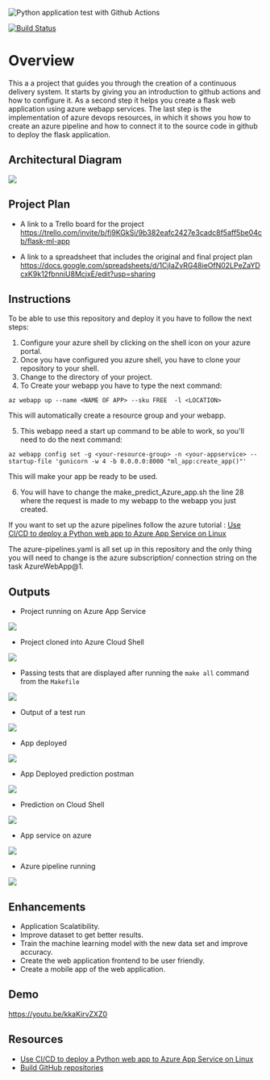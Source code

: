 ![Python application test with Github Actions](https://github.com/JessicaBMV/CICDPipeline/workflows/Python%20application%20test%20with%20Github%20Actions/badge.svg)

[![Build Status](https://dev.azure.com/jessmenesses110754/jessmenesses11/_apis/build/status/JessicaBMV.CICDPipeline?branchName=main)](https://dev.azure.com/jessmenesses110754/jessmenesses11/_build/latest?definitionId=1&branchName=main)

# Overview

This a a project that guides you through the creation of a continuous delivery system.
It starts by giving you an introduction to github actions and how to configure it. 
As a second step it helps you create a flask web application using azure webapp services. 
The last step is the implementation of azure devops resources, in which it shows you how to create an azure pipeline and how to connect it to the source code in github to deploy the flask application.

## Architectural Diagram
<img src='/images/CICDPipeline.png'/>

## Project Plan

* A link to a Trello board for the project
https://trello.com/invite/b/fj9KGkSi/9b382eafc2427e3cadc8f5aff5be04cb/flask-ml-app

* A link to a spreadsheet that includes the original and final project plan
https://docs.google.com/spreadsheets/d/1CjIaZvRG48ieOfN02LPeZaYDcxK9k12fbnniU8McjxE/edit?usp=sharing


## Instructions

To be able to use this repository and deploy it you have to follow the next steps:

1. Configure your azure shell by clicking on the shell icon on your azure portal.
2. Once you have configured you azure shell, you have to clone your repository to your shell.
3. Change to the directory of your project.
4. To Create your webapp you have to type the next command:

```
az webapp up --name <NAME OF APP> --sku FREE  -l <LOCATION>

```
This will automatically create a resource group and your webapp.

5. This webapp need a start up command to be able to work, so you'll need to do the next command: 

```
az webapp config set -g <your-resource-group> -n <your-appservice> --startup-file 'gunicorn -w 4 -b 0.0.0.0:8000 "ml_app:create_app()"'

```
This will make your app be ready to be used. 

6. You will have to change the make_predict_Azure_app.sh the line 28 where the request is made to my webapp to the webapp you just created. 

If you want to set up the azure pipelines follow the azure tutorial : [Use CI/CD to deploy a Python web app to Azure App Service on Linux](https://docs.microsoft.com/en-us/azure/devops/pipelines/ecosystems/python-webapp?view=azure-devops)

The azure-pipelines.yaml is all set up in this repository and the only thing you will need to change is the azure subscription/ connection string on the task AzureWebApp@1.


## Outputs
* Project running on Azure App Service
<img src='/images/webapp-running.png'/>


* Project cloned into Azure Cloud Shell
<img src='/images/clone-repo.png'/>

* Passing tests that are displayed after running the `make all` command from the `Makefile`
<img src='/images/make-all.png'/>

* Output of a test run
<img src='/images/make-test.png'/>

* App deployed
<img src='/images/home.png'/>

* App Deployed prediction postman
<img src='/images/postman-prediction.png'/>

* Prediction on Cloud Shell 
<img src='/images/prediction.png'/>

* App service on azure
<img src='/images/app-service.png'/>

* Azure pipeline running
<img src='/images/pipeline.png'/>


## Enhancements

- Application Scalatibility.
- Improve dataset to get better results.
- Train the machine learning model with the new data set and improve accuracy.
- Create the web application frontend to be user friendly.
- Create a mobile app of the web application.



## Demo 

https://youtu.be/kkaKirvZXZ0 

## Resources
- [Use CI/CD to deploy a Python web app to Azure App Service on Linux](https://docs.microsoft.com/en-us/azure/devops/pipelines/ecosystems/python-webapp?view=azure-devops)
- [Build GitHub repositories](https://docs.microsoft.com/en-us/azure/devops/pipelines/repos/github?view=azure-devops&tabs=yaml)

